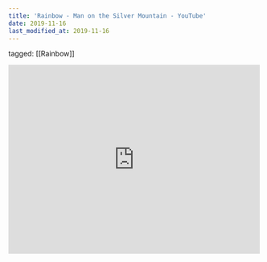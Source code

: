 ```yaml
---
title: 'Rainbow - Man on the Silver Mountain - YouTube'
date: 2019-11-16
last_modified_at: 2019-11-16
---
```

tagged: [[Rainbow]]
<iframe allow="accelerometer; autoplay; clipboard-write; encrypted-media; gyroscope; picture-in-picture" allowfullscreen="" frameborder="0" height="375" id="youtube_iframe" src="https://www.youtube.com/embed/p9nfVrusSMg?feature=oembed&amp;enablejsapi=1&amp;origin=https://safe.txmblr.com&amp;wmode=opaque" width="500"></iframe>